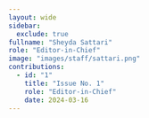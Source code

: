 ```yaml
---
layout: wide
sidebar:
  exclude: true
fullname: "Sheyda Sattari"
role: "Editor-in-Chief"
image: "images/staff/sattari.png"
contributions:
  - id: "1"
    title: "Issue No. 1"
    role: "Editor-in-Chief"
    date: 2024-03-16
---
```

